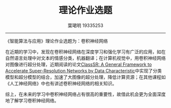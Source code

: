 # <center>理论作业选题</center>

<center>葉珺明 19335253</center>



---



《智能算法与应用》理论作业选题为：卷积神经网络

在近期的学习中，发现在卷积神经网络在深度学习和强化学习有广泛的应用，如在自然语言处理中对文本的情感分类，机器翻译；在计算机视觉中，用卷积神经网络对图像进行超分处理，近期阅读的论文[ClassSR: A General Framework to Accelerate Super-Resolution Networks by Data Characteristic](https://openaccess.thecvf.com/content/CVPR2021/papers/Kong_ClassSR_A_General_Framework_to_Accelerate_Super-Resolution_Networks_by_Data_CVPR_2021_paper.pdf)中实现了分类模型和超分模型的结合，加速了大图像的超分处理，降低计算资源；在其他课程如《人工神经网络》中也有讲述卷积神经网络的相关知识。

综上，在未来的学习中卷积神经网络占有很高的重要性，故借此机会更为全面深度地了解学习卷积神经网络。

